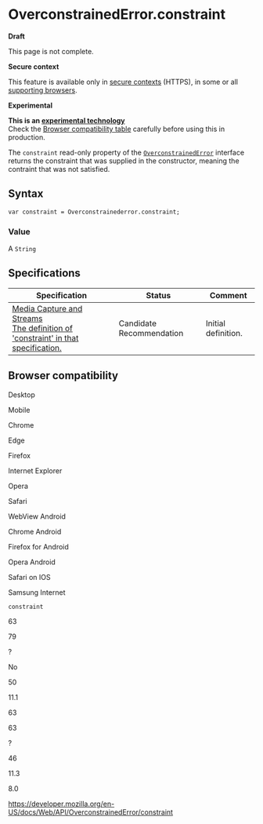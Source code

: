 OverconstrainedError.constraint
===============================

**Draft**

This page is not complete.

**Secure context**

This feature is available only in [secure contexts](https://developer.mozilla.org/en-US/docs/Web/Security/Secure_Contexts) (HTTPS), in some or all [supporting browsers](#browser_compatibility).

**Experimental**

**This is an [experimental technology](https://developer.mozilla.org/en-US/docs/MDN/Guidelines/Conventions_definitions#experimental)**  
Check the [Browser compatibility table](#browser_compatibility) carefully before using this in production.

The `constraint` read-only property of the [`OverconstrainedError`](../overconstrainederror) interface returns the constraint that was supplied in the constructor, meaning the contraint that was not satisfied.

Syntax
------

    var constraint = Overconstrainederror.constraint;

### Value

A <span class="page-not-created">`String`</span>

Specifications
--------------

<table><thead><tr class="header"><th>Specification</th><th>Status</th><th>Comment</th></tr></thead><tbody><tr class="odd"><td><a href="https://w3c.github.io/mediacapture-main/#dom-overconstrainederror-constraint">Media Capture and Streams<br />
<span class="small">The definition of 'constraint' in that specification.</span></a></td><td><span class="spec-cr">Candidate Recommendation</span></td><td>Initial definition.</td></tr></tbody></table>

Browser compatibility
---------------------

Desktop

Mobile

Chrome

Edge

Firefox

Internet Explorer

Opera

Safari

WebView Android

Chrome Android

Firefox for Android

Opera Android

Safari on IOS

Samsung Internet

`constraint`

63

79

?

No

50

11.1

63

63

?

46

11.3

8.0

<a href="https://developer.mozilla.org/en-US/docs/Web/API/OverconstrainedError/constraint" class="_attribution-link">https://developer.mozilla.org/en-US/docs/Web/API/OverconstrainedError/constraint</a>
